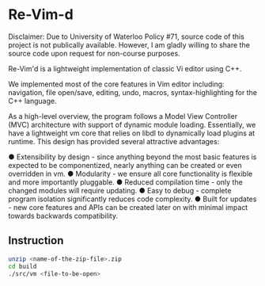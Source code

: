# Re-Vim-d

Disclaimer: Due to University of Waterloo Policy #71, source code of this project is not publically available. However, I am gladly willing to share the source code upon request for non-course purposes.

Re-Vim'd is a lightweight implementation of classic Vi editor using C++. 

We implemented most of the core features in Vim editor including: navigation, file open/save, editing, undo, macros, syntax-highlighting for the C++ language.

As a high-level overview, the program follows a Model View Controller (MVC) architecture
with support of dynamic module loading. 
Essentially, we have a lightweight vm core that relies on libdl to
dynamically load plugins at runtime. This design has provided several attractive advantages:

● Extensibility by design - since anything beyond the most basic features is expected to be
componentized, nearly anything can be created or even overridden in vm.
● Modularity - we ensure all core functionality is flexible and more importantly pluggable.
● Reduced compilation time - only the changed modules will require updating.
● Easy to debug - complete program isolation significantly reduces code complexity.
● Built for updates - new core features and APIs can be created later on with minimal impact
towards backwards compatibility.

## Instruction 
``` bash
unzip <name-of-the-zip-file>.zip
cd build
./src/vm <file-to-be-open>
```
